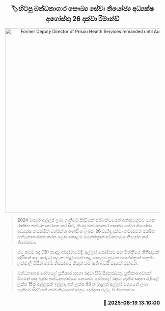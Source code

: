 <p align='center'><b><h2 align='center' title='Former Deputy Director of Prison Health Services remanded until August 26th'>🏷හිටපු බන්ධනාගාර සෞඛ්‍ය සේවා නියෝජ්‍ය අධ්‍යක්ෂ අගෝස්තු 26 දක්වා රිමාන්ඩ්</h2></b></p>
<p align='center'><img src='https://helakuru.sgp1.cdn.digitaloceanspaces.com/esana/images/lib/court-2.jpg' width='600' alt='Former Deputy Director of Prison Health Services remanded until August 26th'></p>

> 2024 වසරේ අල්ලස් ලබා ගැනීමේ සිද්ධියක් සම්බන්ධයෙන් අත්අඩංගුවට ගෙන රක්ෂිත බන්ධනාගාරගත කර සිටි, හිටපු බන්ධනාගාර සෞඛ්‍ය සේවා නියෝජ්‍ය අධ්‍යක්ෂ නයනජිත් හේමන්ත රණසිංහ ලබන 26 වැනිදා දක්වා තවදුරටත් රක්ෂිත බන්ධනාගාරගත කරන ලෙස කොළඹ මහේස්ත්‍රාත් අධිකරණය නියෝග කර තිබෙනවා.

> එම නඩුව අද (19) කැඳවූ අවස්ථාවේදී, අල්ලස් කොමිසම සහ විත්තියේ නීතිඥයන් ඉදිරිපත් කළ කරුණු සලකා බැලීමෙන් පසු, කොළඹ ප්‍රධාන මහේස්ත්‍රාත් තනුජා ලක්මාලි විසින් මෙම නියෝගය නිකුත් කර ඇති බවයි සඳහන් වන්නේ.

> බන්ධනාගාර රෝහලේ ප්‍රතිකාර සඳහා රඳවා සිටි සිරකරුවකු, ප්‍රතිකාර අවසන් වීමෙන් පසු බූස්ස බන්ධනාගාරයට නොයවා රෝහලේ රඳවා ගැනීම සඳහා රුපියල් ලක්ෂ 15ක අල්ලසක් ඉල්ලා, ඉන් ලක්ෂ 03 ක මුදලක් අල්ලස් වශයෙන් ලබා ගැනීමේ සිද්ධියක් සම්බන්ධයෙන් ඔහුට චෝදනා එල්ල වී තිබෙනවා.



<h3 align='right'><a href='https://www.helakuru.lk/esana/p/112826/'>📅 2025-08-19 13:10:00</a></h3>
